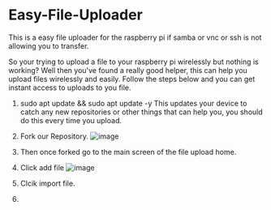 # Easy-File-Uploader
This is a easy file uploader for the raspberry pi if samba or vnc or ssh is not allowing you to transfer.

So your trying to upload a file to your raspberry pi wirelessly but nothing is working?
Well then you've found a really good helper, this can help you upload files wirelessly and easily.
Follow the steps below and you can get instant access to uploads to you file.

1. sudo apt update && sudo apt update -y
This updates your device to catch any new repositories or other things that can help you, you should do this every time you upload.

2. Fork our Repository.
![image](https://github.com/esakhan1/Easy-File-Uploader/assets/166917948/15c867ea-b507-435d-b048-95bb13fbf8d8)

3. Then once forked go to the main screen of the file upload home.

5. Click add file
![image](https://github.com/esakhan1/Easy-File-Uploader/assets/166917948/cb29bc53-9973-49f8-8585-7a5e08861364)

6. Clcik import file.
7. 
